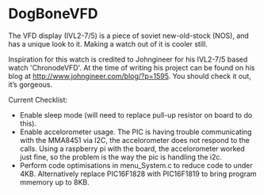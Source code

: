 # DogBoneVFD

The VFD display (IVL2-7/5) is a piece of soviet new-old-stock (NOS), and has a unique look to it. Making a watch out of it is cooler still.

Inspiration for this watch is credited to Johngineer for his IVL2-7/5 based watch 'ChronodeVFD'. At the time of writing his project can be found on his blog at http://www.johngineer.com/blog/?p=1595. You should check it out, it’s gorgeous.

Current Checklist:
  * Enable sleep mode (will need to replace pull-up resistor on board to do this).
  * Enable accelorometer usage. The PIC is having trouble communicating with the MMA8451 via I2C, the accelorometer does not respond to the calls. Using a raspberry pi with the board, the accelorometer worked just fine, so the problem is the way the pic is handling the i2c.
  * Perform code optimisations in menu_System.c to reduce code to under 4KB. Alternatively replace PIC16F1828 with PIC16F1819 to bring program mmemory up to 8KB.
